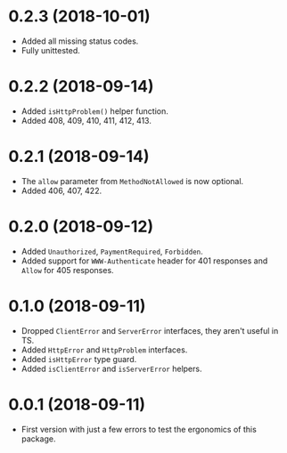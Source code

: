 0.2.3 (2018-10-01)
=================

* Added all missing status codes.
* Fully unittested.

0.2.2 (2018-09-14)
==================

* Added `isHttpProblem()` helper function.
* Added 408, 409, 410, 411, 412, 413.


0.2.1 (2018-09-14)
==================

* The `allow` parameter from `MethodNotAllowed` is now optional.
* Added 406, 407, 422.


0.2.0 (2018-09-12)
==================

* Added `Unauthorized`, `PaymentRequired`, `Forbidden`.
* Added support for `WWW-Authenticate` header for 401 responses and `Allow`
  for 405 responses.


0.1.0 (2018-09-11)
==================

* Dropped `ClientError` and `ServerError` interfaces, they aren't useful in
  TS.
* Added `HttpError` and `HttpProblem` interfaces.
* Added `isHttpError` type guard.
* Added `isClientError` and `isServerError` helpers.


0.0.1 (2018-09-11)
==================

* First version with just a few errors to test the ergonomics of this package.
